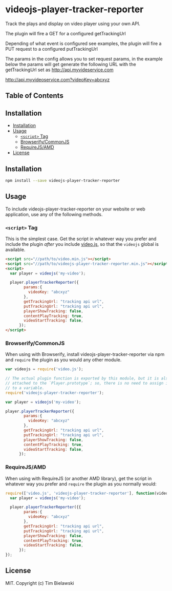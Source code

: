 # videojs-player-tracker-reporter

Track the plays and display on video player using your own API.

The plugin will fire a GET for a configured getTrackingUrl

Depending of what event is configured see examples, the plugin will fire a PUT request to
a configured putTrackingUrl

The params in the config allows you to set request params, in the example below the params
will get generate the following URL with the getTrackingUrl set as http://api.myvideservice.com

http://api.myvideoservice.com?videoKey=abcxyz

## Table of Contents

<!-- START doctoc generated TOC please keep comment here to allow auto update -->
<!-- DON'T EDIT THIS SECTION, INSTEAD RE-RUN doctoc TO UPDATE -->
## Installation

- [Installation](#installation)
- [Usage](#usage)
  - [`<script>` Tag](#script-tag)
  - [Browserify/CommonJS](#browserifycommonjs)
  - [RequireJS/AMD](#requirejsamd)
- [License](#license)

<!-- END doctoc generated TOC please keep comment here to allow auto update -->
## Installation

```sh
npm install --save videojs-player-tracker-reporter
```

## Usage

To include videojs-player-tracker-reporter on your website or web application, use any of the following methods.

### `<script>` Tag

This is the simplest case. Get the script in whatever way you prefer and include the plugin _after_ you include [video.js][videojs], so that the `videojs` global is available.

```html
<script src="//path/to/video.min.js"></script>
<script src="//path/to/videojs-player-tracker-reporter.min.js"></script>
<script>
  var player = videojs('my-video');

  player.playerTrackerReporter({
        params:{
          videoKey: "abcxyz"
        },
        getTrackingUrl: "tracking api url",
        putTrackingUrl: "tracking api url",
        playerShowTracking: false,
        contentPlayTracking: true,
        videoStartTracking: false,
      });
</script>
```

### Browserify/CommonJS

When using with Browserify, install videojs-player-tracker-reporter via npm and `require` the plugin as you would any other module.

```js
var videojs = require('video.js');

// The actual plugin function is exported by this module, but it is also
// attached to the `Player.prototype`; so, there is no need to assign it
// to a variable.
require('videojs-player-tracker-reporter');

var player = videojs('my-video');

player.playerTrackerReporter({
        params:{
          videoKey: "abcxyz"
        },
        getTrackingUrl: "tracking api url",
        putTrackingUrl: "tracking api url",
        playerShowTracking: false,
        contentPlayTracking: true,
        videoStartTracking: false,
      });
```

### RequireJS/AMD

When using with RequireJS (or another AMD library), get the script in whatever way you prefer and `require` the plugin as you normally would:

```js
require(['video.js', 'videojs-player-tracker-reporter'], function(videojs) {
  var player = videojs('my-video');

  player.playerTrackerReporter({{
        params:{
          videoKey: "abcxyz"
        },
        getTrackingUrl: "tracking api url",
        putTrackingUrl: "tracking api url",
        playerShowTracking: false,
        contentPlayTracking: true,
        videoStartTracking: false,
      });
});
```

## License

MIT. Copyright (c) Tim Bielawski


[videojs]: http://videojs.com/
